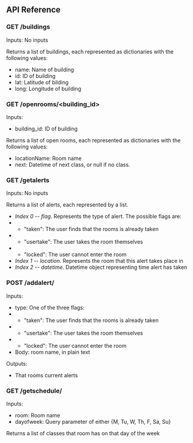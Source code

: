 ## API Reference

### GET /buildings
Inputs: No inputs

Returns a list of buildings, each represented as dictionaries with the following values:
 - name: Name of building
 - id: ID of building
 - lat: Latitude of bilding
 - long: Longitude of building

### GET /openrooms/<building_id>
Inputs:
 - building_id: ID of building

Returns a list of open rooms, each represented as dictionaries with the following values:
 - locationName: Room name
 - next: Datetime of next class, or null if no class.

### GET /getalerts
Inputs: No inputs

Returns a list of alerts, each represented by a list. 
 - *Index 0* -- *flag*. Represents the type of alert. The possible flags are:
 - - "taken": The user finds that the rooms is already taken
 - - "usertake": The user takes the room themselves
 - - "locked": The user cannot enter the room
 - *Index 1* -- *location*. Represents the room that this alert takes place in
 - *Index 2* -- *datetime*. Datetime object representing time alert has taken

### POST /addalert/<type>
Inputs: 
 - type: One of the three flags:
  - - "taken": The user finds that the rooms is already taken
 - - "usertake": The user takes the room themselves
 - - "locked": The user cannot enter the room
 - Body: room name, in plain text

Outputs:
 - That rooms current alerts

### GET /getschedule/<room>
Inputs:
 - room: Room name
 - dayofweek: Query parameter of either {M, Tu, W, Th, F, Sa, Su}

Returns a list of classes that room has on that day of the week

